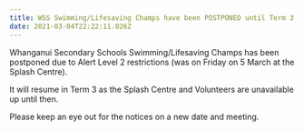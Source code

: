 ```yaml
---
title: WSS Swimming/Lifesaving Champs have been POSTPONED until Term 3
date: 2021-03-04T22:22:11.026Z
---
```

Whanganui Secondary Schools Swimming/Lifesaving Champs has been postponed due to Alert Level 2 restrictions (was on Friday on 5 March at the Splash Centre). 

It will resume in Term 3 as the Splash Centre and Volunteers are unavailable up until then. 

Please keep an eye  out for the notices on a new date and meeting.